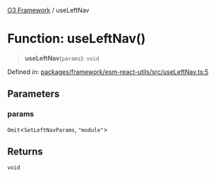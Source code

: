 [O3 Framework](../API.md) / useLeftNav

# Function: useLeftNav()

> **useLeftNav**(`params`): `void`

Defined in: [packages/framework/esm-react-utils/src/useLeftNav.ts:5](https://github.com/UjjawalPrabhat/openmrs-esm-core/blob/main/packages/framework/esm-react-utils/src/useLeftNav.ts#L5)

## Parameters

### params

`Omit`\<`SetLeftNavParams`, `"module"`\>

## Returns

`void`
